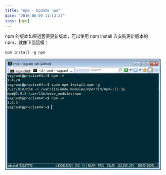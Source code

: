 ```yaml
---
title: "npm - Update npm"
date: "2016-06-09 11:13:27"
tags: [npm]
---
```



npm 的版本如果過舊要更新版本，可以使用 npm install 去安裝更新版本的 npm，就像下面這樣：  

<!-- More -->

    npm install -g npm

![1.png](1.png)

